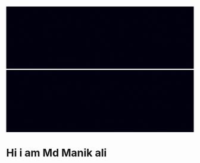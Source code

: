 ![logo](https://github.com/mdmanik26/mdmanik26/blob/main/github_banner.gif)
<img src="https://github.com/mdmanik26/mdmanik26/blob/main/github_banner.gif" align="center" width="800"/>

<h1>Hi i am Md Manik ali</h1>

<!--

Here are some ideas to get you started:

- 🔭 I’m currently working on ...
- 🌱 I’m currently learning ...
- 👯 I’m looking to collaborate on ...
- 🤔 I’m looking for help with ...
- 💬 Ask me about ...
- 📫 How to reach me: ...
- 😄 Pronouns: ...
- ⚡ Fun fact: ...
-->
